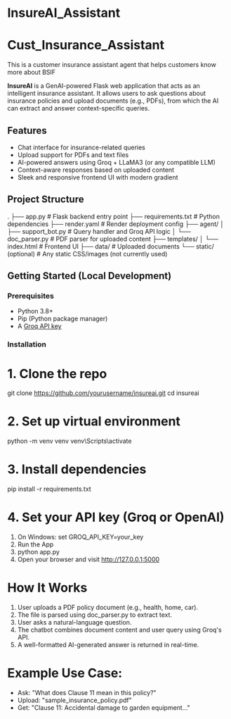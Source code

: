# InsureAI_Assistant

# Cust_Insurance_Assistant
This is a customer insurance assistant agent that helps customers know more about BSIF

**InsureAI** is a GenAI-powered Flask web application that acts as an intelligent insurance assistant. It allows users to ask questions about insurance policies and upload documents (e.g., PDFs), from which the AI can extract and answer context-specific queries.



## Features

- Chat interface for insurance-related queries  
- Upload support for PDFs and text files  
- AI-powered answers using Groq + LLaMA3 (or any compatible LLM)  
- Context-aware responses based on uploaded content  
- Sleek and responsive frontend UI with modern gradient    

## Project Structure
.
├── app.py # Flask backend entry point
├── requirements.txt # Python dependencies
├── render.yaml # Render deployment config
├── agent/
│ ├── support_bot.py # Query handler and Groq API logic
│ └── doc_parser.py # PDF parser for uploaded content
├── templates/
│ └── index.html # Frontend UI
├── data/ # Uploaded documents
└── static/ (optional) # Any static CSS/images (not currently used)


## Getting Started (Local Development)

### Prerequisites

- Python 3.8+
- Pip (Python package manager)
- A [Groq API key](https://console.groq.com/keys)


### Installation

# 1. Clone the repo
git clone https://github.com/yourusername/insureai.git
cd insureai

# 2. Set up virtual environment
python -m venv venv
venv\Scripts\activate

# 3. Install dependencies
pip install -r requirements.txt

# 4. Set your API key (Groq or OpenAI)
1. On Windows: set GROQ_API_KEY=your_key
2. Run the App
3. python app.py
4. Open your browser and visit http://127.0.0.1:5000

# How It Works
1. User uploads a PDF policy document (e.g., health, home, car).
2. The file is parsed using doc_parser.py to extract text.
3. User asks a natural-language question.
4. The chatbot combines document content and user query using Groq's API.
5. A well-formatted AI-generated answer is returned in real-time.

# Example Use Case:
- Ask: "What does Clause 11 mean in this policy?"
- Upload: "sample_insurance_policy.pdf"
- Get: "Clause 11: Accidental damage to garden equipment..."